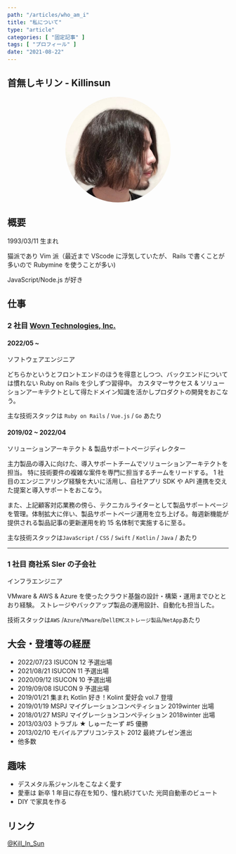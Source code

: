 ```yaml
---
path: "/articles/who_am_i"
title: "私について"
type: "article"
categories: [ "固定記事" ]
tags: [ "プロフィール" ]
date: "2021-08-22"
---
```


<style>

    .profile-image-wrapper {
        display: flex;
        justify-content: center;
    }

    .profile-image {
        width: 15rem;
        border-radius: 50% !important;
        display: flex;
        align-self: center;
    }

</style>

## 首無しキリン - Killinsun

<div class="profile-image-wrapper">
    <img src="/public/fixed-articles/profile.jpeg " alt="profile" class="profile-image" />
</div>

## 概要

1993/03/11 生まれ

猫派であり Vim 派（最近まで VScode に浮気していたが、 Rails で書くことが多いので Rubymine を使うことが多い)

JavaScript/Node.js が好き

## 仕事

### 2 社目 [Wovn Technologies, Inc.](https://wovn.io/ja/about)

#### 2022/05 ~
ソフトウェアエンジニア

どちらかというとフロントエンドのほうを得意としつつ、バックエンドについては慣れない Ruby on Rails を少しずつ習得中。
カスタマーサクセス & ソリューションアーキテクトとして得たドメイン知識を活かしプロダクトの開発をおこなう。

主な技術スタックは `Ruby on Rails` / `Vue.js` / `Go` あたり

#### 2019/02 ~ 2022/04
ソリューションアーキテクト & 製品サポートページディレクター

主力製品の導入に向けた、導入サポートチームでソリューションアーキテクトを担当。
特に技術要件の複雑な案件を専門に担当するチームをリードする。
1 社目のエンジニアリング経験を大いに活用し、自社アプリ SDK や API 連携を交えた提案と導入サポートをおこなう。

また、上記顧客対応業務の傍ら、テクニカルライターとして製品サポートページを管理。体制拡大に伴い、製品サポートページ運用を立ち上げる。毎週新機能が提供される製品記事の更新運用を約
15 名体制で実施するに至る。

主な技術スタックは`JavaScript` / `CSS` / `Swift` / `Kotlin` / `Java` / あたり

---

### 1 社目 商社系 SIer の子会社

インフラエンジニア

VMware & AWS & Azure を使ったクラウド基盤の設計・構築・運用までひととおり経験。
ストレージやバックアップ製品の運用設計、自動化も担当した。

技術スタックは`AWS` /`Azure`/`VMware`/`DellEMCストレージ製品`/`NetApp`あたり

## 大会・登壇等の経歴

- 2022/07/23 ISUCON 12 予選出場
- 2021/08/21 ISUCON 11 予選出場
- 2020/09/12 ISUCON 10 予選出場
- 2019/09/08 ISUCON 9 予選出場
- 2019/01/21 集まれ Kotlin 好き！Kolint 愛好会 vol.7 登壇
- 2019/01/19 MSPJ マイグレーションコンペティション 2019winter 出場
- 2018/01/27 MSPJ マイグレーションコンペティション 2018winter 出場
- 2013/03/03 トラブル ★ しゅーたーず #5 優勝
- 2013/02/10 モバイルアプリコンテスト 2012 最終プレゼン進出
- 他多数

## 趣味

- デスメタル系ジャンルをこなよく愛す
- 愛車は 新卒 1 年目に存在を知り、憧れ続けていた 光岡自動車のビュート
- DIY で家具を作る

## リンク

<a href="https://twitter.com/kill_in_sun">@Kill_In_Sun</a>
